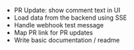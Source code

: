 - PR Update: show comment text in UI
- Load data from the backend using SSE
- Handle webhook test message
- Map PR link for PR updates
- Write basic documentation / readme
